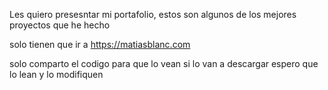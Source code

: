 Les quiero presesntar mi portafolio, estos son algunos de los mejores proyectos que he hecho

solo tienen que ir a https://matiasblanc.com

solo comparto el codigo para que lo vean si lo van a descargar espero que lo lean
y lo modifiquen
